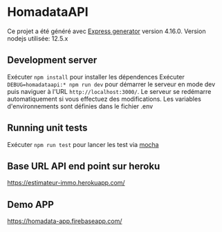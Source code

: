 # HomadataAPI

Ce projet a été généré avec [Express generator](https://expressjs.com/en/starter/generator.html) version 4.16.0.
Version nodejs utilisée: 12.5.x

## Development server

Exécuter `npm install` pour installer les dépendences 
Exécuter `DEBUG=homadataapi:* npm run dev` pour démarrer le serveur en mode dev puis naviguer à l'URL `http://localhost:3000/`. Le serveur se redémarre automatiquement si vous effectuez des modifications. Les variables d'environnements sont définies dans le fichier .env

## Running unit tests

Exécuter `npm run test` pour lancer les test via [mocha](https://mochajs.org/)

## Base URL API end point sur heroku

https://estimateur-immo.herokuapp.com/

## Demo APP

https://homadata-app.firebaseapp.com/